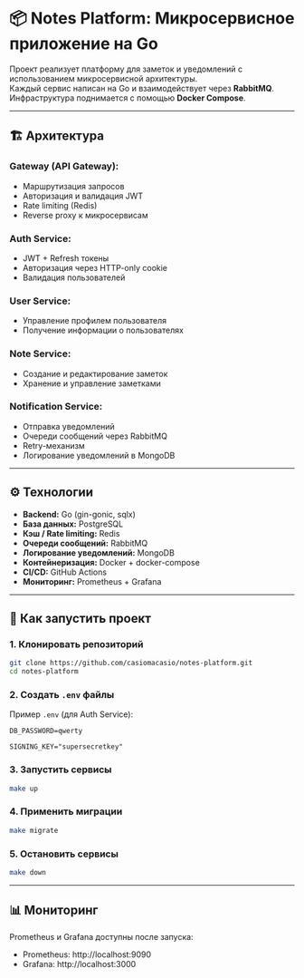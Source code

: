 # 📦 Notes Platform: Микросервисное приложение на Go

Проект реализует платформу для заметок и уведомлений с использованием микросервисной архитектуры.  
Каждый сервис написан на Go и взаимодействует через **RabbitMQ**. Инфраструктура поднимается с помощью **Docker Compose**.

---

## 🏗 Архитектура

### Gateway (API Gateway):

- Маршрутизация запросов
- Авторизация и валидация JWT
- Rate limiting (Redis)
- Reverse proxy к микросервисам

### Auth Service:

- JWT + Refresh токены
- Авторизация через HTTP-only cookie
- Валидация пользователей

### User Service:

- Управление профилем пользователя
- Получение информации о пользователях

### Note Service:

- Создание и редактирование заметок
- Хранение и управление заметками

### Notification Service:

- Отправка уведомлений
- Очереди сообщений через RabbitMQ
- Retry-механизм
- Логирование уведомлений в MongoDB

---

## ⚙️ Технологии

- **Backend:** Go (gin-gonic, sqlx)
- **База данных:** PostgreSQL
- **Кэш / Rate limiting:** Redis
- **Очереди сообщений:** RabbitMQ
- **Логирование уведомлений:** MongoDB
- **Контейнеризация:** Docker + docker-compose
- **CI/CD:** GitHub Actions
- **Мониторинг:** Prometheus + Grafana

---

## 🚀 Как запустить проект

### 1. Клонировать репозиторий

```bash
git clone https://github.com/casiomacasio/notes-platform.git
cd notes-platform
```

### 2. Создать `.env` файлы

Пример `.env` (для Auth Service):

```env
DB_PASSWORD=qwerty

SIGNING_KEY="supersecretkey"

```

### 3. Запустить сервисы

```bash
make up
```

### 4. Применить миграции

```bash
make migrate
```

### 5. Остановить сервисы

```bash
make down
```

---

## 📊 Мониторинг

Prometheus и Grafana доступны после запуска:

- Prometheus: http://localhost:9090
- Grafana: http://localhost:3000

